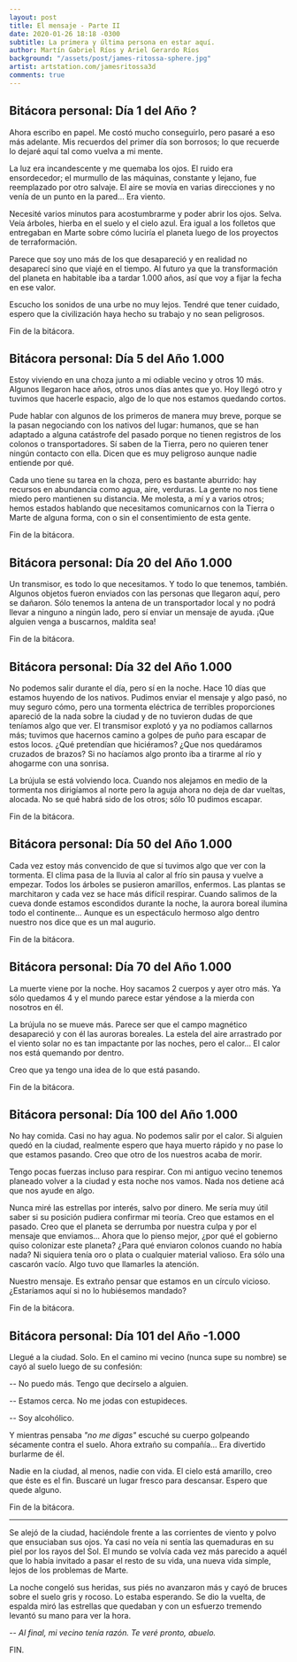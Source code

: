 ```yaml
---
layout: post
title: El mensaje - Parte II
date: 2020-01-26 18:18 -0300
subtitle: La primera y última persona en estar aquí.
author: Martín Gabriel Ríos y Ariel Gerardo Ríos
background: "/assets/post/james-ritossa-sphere.jpg"
artist: artstation.com/jamesritossa3d
comments: true
---
```

## Bitácora personal: Día 1 del Año ?

Ahora escribo en papel. Me costó mucho conseguirlo, pero pasaré a eso más
adelante. Mis recuerdos del primer día son borrosos; lo que recuerde lo dejaré
aquí tal como vuelva a mi mente.

La luz era incandescente y me quemaba los ojos. El ruido era ensordecedor; el
murmullo de las máquinas, constante y lejano, fue reemplazado por otro salvaje.
El aire se movía en varias direcciones y no venía de un punto en la pared...
Era viento.

Necesité varios minutos para acostumbrarme y poder abrir los ojos. Selva. Veía
árboles, hierba en el suelo y el cielo azul. Era igual a los folletos que
entregaban en Marte sobre cómo luciría el planeta luego de los proyectos de
terraformación.

Parece que soy uno más de los que desapareció y en realidad no desaparecí sino
que viajé en el tiempo. Al futuro ya que la transformación del planeta en
habitable iba a tardar 1.000 años, así que voy a fijar la fecha en ese valor.

Escucho los sonidos de una urbe no muy lejos. Tendré que tener cuidado, espero
que la civilización haya hecho su trabajo y no sean peligrosos.

Fin de la bitácora.

## Bitácora personal: Día 5 del Año 1.000

Estoy viviendo en una choza junto a mi odiable vecino y otros 10 más. Algunos
llegaron hace años, otros unos días antes que yo. Hoy llegó otro y tuvimos que
hacerle espacio, algo de lo que nos estamos quedando cortos.

Pude hablar con algunos de los primeros de manera muy breve, porque se la pasan
negociando con los nativos del lugar: humanos, que se han adaptado a alguna
catástrofe del pasado porque no tienen registros de los colonos o
transportadores. Sí saben de la Tierra, pero no quieren tener ningún contacto
con ella. Dicen que es muy peligroso aunque nadie entiende por qué.

Cada uno tiene su tarea en la choza, pero es bastante aburrido: hay recursos
en abundancia como agua, aire, verduras. La gente no nos tiene miedo pero
mantienen su distancia. Me molesta, a mí y a varios otros; hemos estados
hablando que necesitamos comunicarnos con la Tierra o Marte de alguna forma,
con o sin el consentimiento de esta gente.

Fin de la bitácora.

## Bitácora personal: Día 20 del Año 1.000

Un transmisor, es todo lo que necesitamos. Y todo lo que tenemos, también.
Algunos objetos fueron enviados con las personas que llegaron aquí, pero se
dañaron. Sólo tenemos la antena de un transportador local y no podrá llevar a
ninguno a ningún lado, pero sí enviar un mensaje de ayuda. ¡Que alguien venga a
buscarnos, maldita sea!

Fin de la bitácora.

## Bitácora personal: Día 32 del Año 1.000

No podemos salir durante el día, pero sí en la noche. Hace 10 días que estamos
huyendo de los nativos. Pudimos enviar el mensaje y algo pasó, no muy seguro
cómo, pero una tormenta eléctrica de terribles proporciones apareció de la nada
sobre la ciudad y de no tuvieron dudas de que teníamos algo que ver. El
transmisor explotó y ya no podíamos callarnos más; tuvimos que hacernos camino
a golpes de puño para escapar de estos locos. ¿Qué pretendían que hiciéramos?
¿Que nos quedáramos cruzados de brazos? Si no hacíamos algo pronto iba a
tirarme al río y ahogarme con una sonrisa.

La brújula se está volviendo loca. Cuando nos alejamos en medio de la tormenta
nos dirigíamos al norte pero la aguja ahora no deja de dar vueltas, alocada. No
se qué habrá sido de los otros; sólo 10 pudimos escapar.

Fin de la bitácora.

## Bitácora personal: Día 50 del Año 1.000

Cada vez estoy más convencido de que sí tuvimos algo que ver con la tormenta.
El clima pasa de la lluvia al calor al frío sin pausa y vuelve a empezar. Todos
los árboles se pusieron amarillos, enfermos. Las plantas se marchitaron y cada
vez se hace más difícil respirar. Cuando salimos de la cueva donde estamos
escondidos durante la noche, la aurora boreal ilumina todo el continente...
Aunque es un espectáculo hermoso algo dentro nuestro nos dice que es un mal
augurio.

Fin de la bitácora.

## Bitácora personal: Día 70 del Año 1.000

La muerte viene por la noche. Hoy sacamos 2 cuerpos y ayer otro más. Ya sólo
quedamos 4 y el mundo parece estar yéndose a la mierda con nosotros en él.

La brújula no se mueve más. Parece ser que el campo magnético desapareció y con
él las auroras boreales. La estela del aire arrastrado por el viento solar no
es tan impactante por las noches, pero el calor... El calor nos está quemando
por dentro.

Creo que ya tengo una idea de lo que está pasando.

Fin de la bitácora.

## Bitácora personal: Día 100 del Año 1.000

No hay comida. Casi no hay agua. No podemos salir por el calor. Si alguien
quedó en la ciudad, realmente espero que haya muerto rápido y no pase lo que
estamos pasando. Creo que otro de los nuestros acaba de morir.

Tengo pocas fuerzas incluso para respirar. Con mi antiguo vecino tenemos
planeado volver a la ciudad y esta noche nos vamos. Nada nos detiene acá que
nos ayude en algo.

Nunca miré las estrellas por interés, salvo por dinero. Me sería muy útil saber
si su posición pudiera confirmar mi teoría. Creo que estamos en el pasado. Creo
que el planeta se derrumba por nuestra culpa y por el mensaje que enviamos...
Ahora que lo pienso mejor, ¿por qué el gobierno quiso colonizar este planeta?
¿Para qué enviaron colonos cuando no había nada? Ni siquiera tenía oro o plata
o cualquier material valioso. Era sólo una cascarón vacío. Algo tuvo que
llamarles la atención.

Nuestro mensaje. Es extraño pensar que estamos en un círculo vicioso.
¿Estaríamos aquí si no lo hubiésemos mandado?

Fin de la bitácora.

## Bitácora personal: Día 101 del Año -1.000

Llegué a la ciudad. Solo. En el camino mi vecino (nunca supe su nombre) se cayó
al suelo luego de su confesión:

-- No puedo más. Tengo que decírselo a alguien.

-- Estamos cerca. No me jodas con estupideces.

-- Soy alcohólico.

Y mientras pensaba *"no me digas"* escuché su cuerpo golpeando sécamente contra
el suelo. Ahora extraño su compañía... Era divertido burlarme de él.

Nadie en la ciudad, al menos, nadie con vida. El cielo está amarillo, creo que
éste es el fin. Buscaré un lugar fresco para descansar. Espero que quede
alguno.

Fin de la bitácora.

-------------------------------------------------------------------------------

Se alejó de la ciudad, haciéndole frente a las corrientes de viento y polvo que
ensuciaban sus ojos. Ya casi no veía ni sentía las quemaduras en su piel por
los rayos del Sol. El mundo se volvía cada vez más parecido a aquél que lo
había invitado a pasar el resto de su vida, una nueva vida simple, lejos de los
problemas de Marte.

La noche congeló sus heridas, sus piés no avanzaron más y cayó de bruces sobre
el suelo gris y rocoso. Lo estaba esperando. Se dio la vuelta, de espalda miró
las estrellas que quedaban y con un esfuerzo tremendo levantó su mano para ver
la hora.

-- *Al final, mi vecino tenía razón. Te veré pronto, abuelo.*

FIN.

